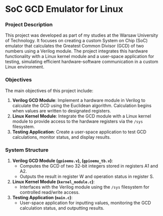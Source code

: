 # SoC GCD Emulator for Linux

### Project Description
This project was developed as part of my studies at the Warsaw University of Technology. It focuses on creating a custom System on Chip (SoC) emulator that calculates the Greatest Common Divisor (GCD) of two numbers using a Verilog module. The project integrates this hardware functionality with a Linux kernel module and a user-space application for testing, simulating efficient hardware-software communication in a custom Linux environment.

### Objectives
The main objectives of this project include:
1. **Verilog GCD Module**: Implement a hardware module in Verilog to calculate the GCD using the Euclidean algorithm. Calculation begins when values are written to designated registers.
2. **Linux Kernel Module**: Integrate the GCD module with a Linux kernel module to provide access to the hardware registers via the `/sys` filesystem.
3. **Testing Application**: Create a user-space application to test GCD calculations, monitor status, and display results.

### System Structure
1. **Verilog GCD Module (`gpioemu.v`), (`gpioemu_tb.v`)**:
   - Computes the GCD of two 32-bit integers stored in registers A1 and A2.
   - Outputs the result in register W and operation status in register S.
2. **Linux Kernel Module (`kernel_module.c`)**:
   - Interfaces with the Verilog module using the `/sys` filesystem for controlled read/write access.
3. **Testing Application (`main.c`)**:
   - User-space application for inputting values, monitoring the GCD calculation status, and outputting results.
